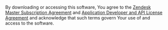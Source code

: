 By downloading or accessing this software, You agree to the [Zendesk Master Subscription Agreement](https://www.zendesk.com/company/customers-partners/#master-subscription-agreement) and [Application Developer and API License Agreement](https://www.zendesk.com/company/customers-partners/#application-developer-api-license-agreement) and acknowledge that such terms govern Your use of and access to the software.